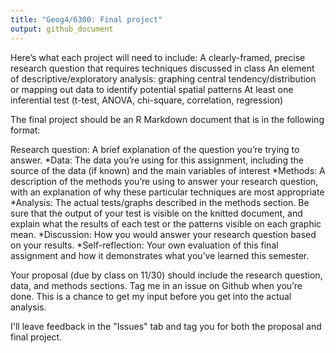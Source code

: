 ```yaml
---
title: "Geog4/6300: Final project"
output: github_document
---
```


Here’s what each project will need to include:
A clearly-framed, precise research question that requires techniques discussed in class
An element of descriptive/exploratory analysis: graphing central tendency/distribution or mapping out data to identify potential spatial patterns
At least one inferential test (t-test, ANOVA, chi-square, correlation, regression)

The final project should be an R Markdown document that is in the following format:

Research question: A brief explanation of the question you’re trying to answer.
*Data: The data you’re using for this assignment, including the source of the data (if known) and the main variables of interest
*Methods: A description of the methods you’re using to answer your research question, with an explanation of why these particular techniques are most appropriate
*Analysis: The actual tests/graphs described in the methods section. Be sure that the output of your test is visible on the knitted document, and explain what the results of each test or the patterns visible on each graphic mean.
*Discussion: How you would answer your research question based on your results.
*Self-reflection: Your own evaluation of this final assignment and how it demonstrates what you’ve learned this semester.

Your proposal (due by class on 11/30) should include the research question, data, and methods sections. Tag me in an issue on Github when you’re done. This is a chance to get my input before you get into the actual analysis.

I'll leave feedback in the "Issues" tab and tag you for both the proposal and final project.
